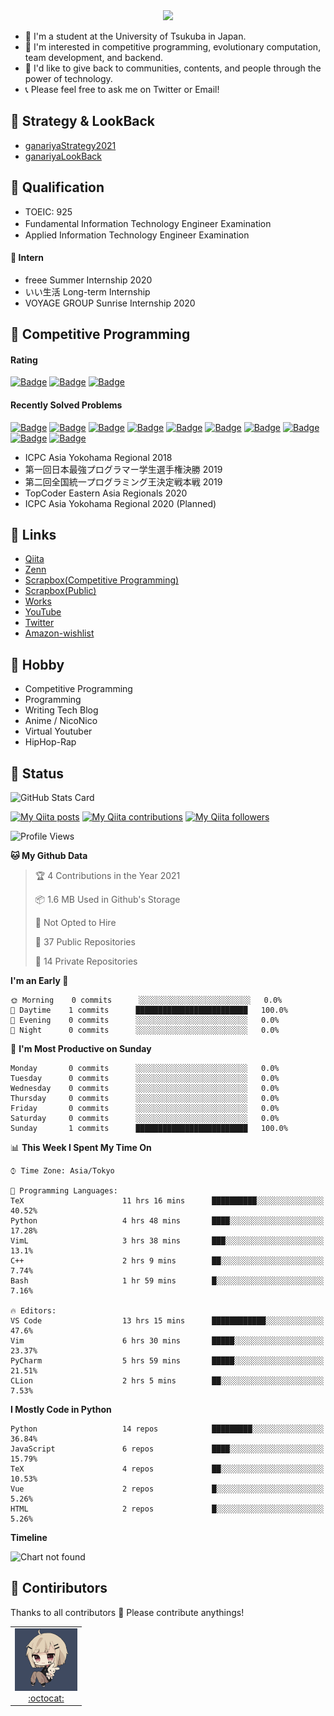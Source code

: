 <!-- 
```bash
$ docker run --rm ganariya/ganariya:ascii

  __ _  __ _ _ __   __ _ _ __(_)_   _  __ _
 / _` |/ _` | '_ \ / _` | '__| | | | |/ _` |
| (_| | (_| | | | | (_| | |  | | |_| | (_| |
 \__, |\__,_|_| |_|\__,_|_|  |_|\__, |\__,_|
 |___/                          |___/

``` -->

<div align="center">
  <img src="https://media1.tenor.com/images/231ed5e3ad49ebbfd3770031cc1b3f75/tenor.gif?itemid=7432079"/>
</div>

- 🏫 I'm a student at the University of Tsukuba in Japan.
- 🌱 I'm interested in competitive programming, evolutionary computation, team development, and backend.
- 💖 I'd like to give back to communities, contents, and people through the power of technology.
- 📞 Please feel free to ask me on Twitter or Email!

## 🐾 Strategy & LookBack

- [ganariyaStrategy2021](https://docs.google.com/presentation/d/1K4m_vTmV9x2ZvDPesYVIBST0K_h1jNjBMLhQwkdlSCQ)
- [ganariyaLookBack](https://drive.google.com/drive/folders/16P73HK-dLVChC2ivkYosRIY9bT6VXmaC?usp=sharing)

## 🐾 Qualification

- TOEIC: 925
- Fundamental Information Technology Engineer Examination　
- Applied Information Technology Engineer Examination

#### 🐾 Intern

- freee Summer Internship 2020
- いい生活 Long-term Internship
- VOYAGE GROUP Sunrise Internship 2020

## 🐾 Competitive Programming

#### Rating

[![Badge](https://cp-logo.vercel.app/atcoder/ganariya2525)](https://atcoder.jp/users/ganariya2525) [![Badge](https://cp-logo.vercel.app/codeforces/ganariya)](https://codeforces.com/profile/ganariya) [![Badge](https://cp-logo.vercel.app/yukicoder/ganariya)](https://yukicoder.me/users/3037)

<!--START_SECTION:custom_action-->
#### Recently Solved Problems
[![Badge](https://img.shields.io/static/v1?label=PAST202012I%206&message=AC&color=brightgreen)](https://atcoder.jp/contests/past202012-open/submissions/19073910)
[![Badge](https://img.shields.io/static/v1?label=PAST202012H%206&message=AC&color=brightgreen)](https://atcoder.jp/contests/past202012-open/submissions/19073796)
[![Badge](https://img.shields.io/static/v1?label=PAST202012G%206&message=AC&color=brightgreen)](https://atcoder.jp/contests/past202012-open/submissions/19073625)
[![Badge](https://img.shields.io/static/v1?label=PAST202012F%207&message=AC&color=brightgreen)](https://atcoder.jp/contests/past202012-open/submissions/19073346)
[![Badge](https://img.shields.io/static/v1?label=PAST202012E%200&message=RE&color=yellow)](https://atcoder.jp/contests/past202012-open/submissions/19073228)
[![Badge](https://img.shields.io/static/v1?label=PAST202012D%207&message=AC&color=brightgreen)](https://atcoder.jp/contests/past202012-open/submissions/19072931)
[![Badge](https://img.shields.io/static/v1?label=PAST202012D%200&message=RE&color=yellow)](https://atcoder.jp/contests/past202012-open/submissions/19072909)
[![Badge](https://img.shields.io/static/v1?label=PAST202012C%208&message=AC&color=brightgreen)](https://atcoder.jp/contests/past202012-open/submissions/19072790)
[![Badge](https://img.shields.io/static/v1?label=PAST202012B%208&message=AC&color=brightgreen)](https://atcoder.jp/contests/past202012-open/submissions/19072770)
[![Badge](https://img.shields.io/static/v1?label=PAST202012A%209&message=AC&color=brightgreen)](https://atcoder.jp/contests/past202012-open/submissions/19072729)

<!--END_SECTION:custom_action-->

- ICPC Asia Yokohama Regional 2018
- 第一回日本最強プログラマー学生選手権決勝 2019
- 第二回全国統一プログラミング王決定戦本戦 2019
- TopCoder Eastern Asia Regionals 2020
- ICPC Asia Yokohama Regional 2020 (Planned)

## 🐾 Links

- [Qiita](https://qiita.com/ganariya)
- [Zenn](https://zenn.dev/ganariya)
- [Scrapbox(Competitive Programming)](https://scrapbox.io/ganariya-competitive/)
- [Scrapbox(Public)](https://scrapbox.io/ganariya-public/)
- [Works](https://ganariya.github.io/works/)
- [YouTube](https://www.youtube.com/channel/UCPTKMrRhOSf30v59Ktbpl1A)
- [Twitter](https://twitter.com/ganariya)
- [Amazon-wishlist](https://www.amazon.co.jp/hz/wishlist/ls/7297J1ZN3DSH)

## 🐾 Hobby

- Competitive Programming
- Programming
- Writing Tech Blog
- Anime / NicoNico
- Virtual Youtuber
- HipHop-Rap

## 🐾 Status

![GitHub Stats Card](https://github-readme-stats.vercel.app/api?username=Ganariya&count_private=true&show_icons=true&theme=dracula)


[![My Qiita posts](https://qiita-badge.apiapi.app/s/ganariya/posts.svg)](http://qiita.com/ganariya) 
[![My Qiita contributions](https://qiita-badge.apiapi.app/s/ganariya/contributions.svg)](http://qiita.com/ganariya) [![My Qiita followers](https://qiita-badge.apiapi.app/s/ganariya/followers.svg)](http://qiita.com/ganariya)

<!--START_SECTION:waka-->
![Profile Views](http://img.shields.io/badge/Profile%20Views-48-blue)

**🐱 My Github Data** 

> 🏆 4 Contributions in the Year 2021
 > 
> 📦 1.6 MB Used in Github's Storage 
 > 
> 🚫 Not Opted to Hire
 > 
> 📜 37 Public Repositories 
 > 
> 🔑 14 Private Repositories  
 > 
**I'm an Early 🐤** 

```text
🌞 Morning    0 commits      ░░░░░░░░░░░░░░░░░░░░░░░░░   0.0% 
🌆 Daytime    1 commits      █████████████████████████   100.0% 
🌃 Evening    0 commits      ░░░░░░░░░░░░░░░░░░░░░░░░░   0.0% 
🌙 Night      0 commits      ░░░░░░░░░░░░░░░░░░░░░░░░░   0.0%

```
📅 **I'm Most Productive on Sunday** 

```text
Monday       0 commits      ░░░░░░░░░░░░░░░░░░░░░░░░░   0.0% 
Tuesday      0 commits      ░░░░░░░░░░░░░░░░░░░░░░░░░   0.0% 
Wednesday    0 commits      ░░░░░░░░░░░░░░░░░░░░░░░░░   0.0% 
Thursday     0 commits      ░░░░░░░░░░░░░░░░░░░░░░░░░   0.0% 
Friday       0 commits      ░░░░░░░░░░░░░░░░░░░░░░░░░   0.0% 
Saturday     0 commits      ░░░░░░░░░░░░░░░░░░░░░░░░░   0.0% 
Sunday       1 commits      █████████████████████████   100.0%

```


📊 **This Week I Spent My Time On** 

```text
⌚︎ Time Zone: Asia/Tokyo

💬 Programming Languages: 
TeX                      11 hrs 16 mins      ██████████░░░░░░░░░░░░░░░   40.52% 
Python                   4 hrs 48 mins       ████░░░░░░░░░░░░░░░░░░░░░   17.28% 
VimL                     3 hrs 38 mins       ███░░░░░░░░░░░░░░░░░░░░░░   13.1% 
C++                      2 hrs 9 mins        ██░░░░░░░░░░░░░░░░░░░░░░░   7.74% 
Bash                     1 hr 59 mins        █░░░░░░░░░░░░░░░░░░░░░░░░   7.16%

🔥 Editors: 
VS Code                  13 hrs 15 mins      ████████████░░░░░░░░░░░░░   47.6% 
Vim                      6 hrs 30 mins       █████░░░░░░░░░░░░░░░░░░░░   23.37% 
PyCharm                  5 hrs 59 mins       █████░░░░░░░░░░░░░░░░░░░░   21.51% 
CLion                    2 hrs 5 mins        ██░░░░░░░░░░░░░░░░░░░░░░░   7.53%

```

**I Mostly Code in Python** 

```text
Python                   14 repos            █████████░░░░░░░░░░░░░░░░   36.84% 
JavaScript               6 repos             ████░░░░░░░░░░░░░░░░░░░░░   15.79% 
TeX                      4 repos             ██░░░░░░░░░░░░░░░░░░░░░░░   10.53% 
Vue                      2 repos             █░░░░░░░░░░░░░░░░░░░░░░░░   5.26% 
HTML                     2 repos             █░░░░░░░░░░░░░░░░░░░░░░░░   5.26%

```


**Timeline**

![Chart not found](https://raw.githubusercontent.com/Ganariya/Ganariya/master/charts/bar_graph.png) 


<!--END_SECTION:waka-->

## 🐾 Contiributors

Thanks to all contributors 🎉
Please contribute anythings!

<table>
  <tr>
    <td align="center"><a href="https://github.com/Ganariya"><img src="https://github.com/Ganariya/Ganariya/blob/master/ganariya.png?raw=true" width="100px;" alt="ganariya"/><br /><a href="https://github.com/Ganariya" title="Code">:octocat: </a></a></td>
  </tr>
</table>








